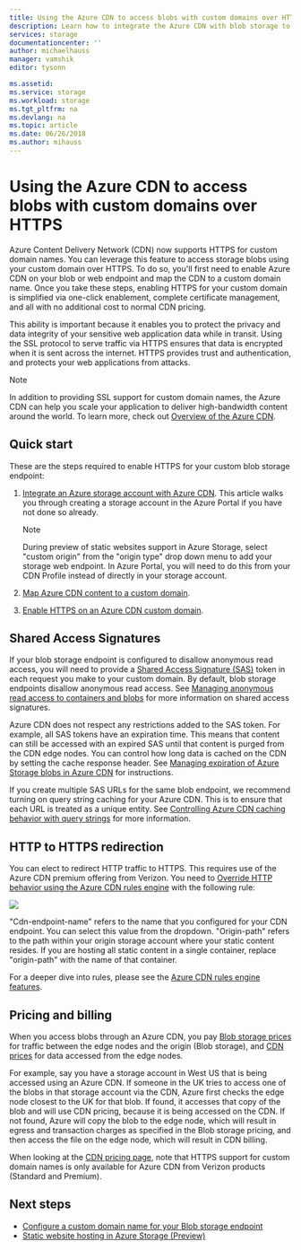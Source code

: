 ```yaml
---
title: Using the Azure CDN to access blobs with custom domains over HTTPS
description: Learn how to integrate the Azure CDN with blob storage to access blobs with custom domains over HTTPS
services: storage
documentationcenter: ''
author: michaelhauss
manager: vamshik
editor: tysonn

ms.assetid:
ms.service: storage
ms.workload: storage
ms.tgt_pltfrm: na
ms.devlang: na
ms.topic: article
ms.date: 06/26/2018
ms.author: mihauss
---
```


# Using the Azure CDN to access blobs with custom domains over HTTPS
Azure Content Delivery Network (CDN) now supports HTTPS for custom domain names. You can leverage this feature to access storage blobs using your custom domain over HTTPS. To do so, you'll first need to enable Azure CDN on your blob or web endpoint and map the CDN to a custom domain name. Once you take these steps, enabling HTTPS for your custom domain is simplified via one-click enablement, complete certificate management, and all with no additional cost to normal CDN pricing.

This ability is important because it enables you to protect the privacy and data integrity of your sensitive web application data while in transit. Using the SSL protocol to serve traffic via HTTPS ensures that data is encrypted when it is sent across the internet. HTTPS provides trust and authentication, and protects your web applications from attacks.

> [!NOTE]  
> In addition to providing SSL support for custom domain names, the Azure CDN can help you scale your application to deliver high-bandwidth content around the world. To learn more, check out [Overview of the Azure CDN](../../cdn/cdn-overview.md).

## Quick start
These are the steps required to enable HTTPS for your custom blob storage endpoint:

1.  [Integrate an Azure storage account with Azure CDN](../../cdn/cdn-create-a-storage-account-with-cdn.md).
    This article walks you through creating a storage account in the Azure Portal if you have not done so already.

    > [!NOTE]  
    > During preview of static websites support in Azure Storage, select "custom origin" from the "origin type" drop down menu to add your storage web endpoint. In Azure Portal, you will need to do this from your CDN Profile instead of directly in your storage account.

2.  [Map Azure CDN content to a custom domain](../../cdn/cdn-map-content-to-custom-domain.md).
3.  [Enable HTTPS on an Azure CDN custom domain](../../cdn/cdn-custom-ssl.md).

## Shared Access Signatures
If your blob storage endpoint is configured to disallow anonymous read access, you will need to provide a [Shared Access Signature (SAS)](../common/storage-dotnet-shared-access-signature-part-1.md?toc=%2fazure%2fstorage%2fblobs%2ftoc.json) token in each request you make to your custom domain. By default, blob storage endpoints disallow anonymous read access. See [Managing anonymous read access to containers and blobs](storage-manage-access-to-resources.md) for more information on shared access signatures.

Azure CDN does not respect any restrictions added to the SAS token. For example, all SAS tokens have an expiration time. This means that content can still be accessed with an expired SAS until that content is purged from the CDN edge nodes. You can control how long data is cached on the CDN by setting the cache response header. See [Managing expiration of Azure Storage blobs in Azure CDN](../../cdn/cdn-manage-expiration-of-blob-content.md) for instructions.

If you create multiple SAS URLs for the same blob endpoint, we recommend turning on query string caching for your Azure CDN. This is to ensure that each URL is treated as a unique entity. See [Controlling Azure CDN caching behavior with query strings](../../cdn/cdn-query-string.md) for more information.

## HTTP to HTTPS redirection
You can elect to redirect HTTP traffic to HTTPS. This requires use of the Azure CDN premium offering from Verizon. You need to [Override HTTP behavior using the Azure CDN rules engine](../../cdn/cdn-rules-engine.md) with the following rule:

![](./media/storage-https-custom-domain-cdn/redirect-to-https.png)

"Cdn-endpoint-name" refers to the name that you configured for your CDN endpoint. You can select this value from the dropdown. "Origin-path" refers to the path within your origin storage account where your static content resides. If you are hosting all static content in a single container, replace "origin-path" with the name of that container.

For a deeper dive into rules, please see the [Azure CDN rules engine features](../../cdn/cdn-rules-engine-reference-features.md).

## Pricing and billing
When you access blobs through an Azure CDN, you pay [Blob storage prices](https://azure.microsoft.com/pricing/details/storage/blobs/) for traffic between the edge nodes and the origin (Blob storage), and [CDN prices](https://azure.microsoft.com/pricing/details/cdn/) for data accessed from the edge nodes.

For example, say you have a storage account in West US that is being accessed using an Azure CDN. If someone in the UK tries to access one of the blobs in that storage account via the CDN, Azure first checks the edge node closest to the UK for that blob. If found, it accesses that copy of the blob and will use CDN pricing, because it is being accessed on the CDN. If not found, Azure will copy the blob to the edge node, which will result in egress and transaction charges as specified in the Blob storage pricing, and then access the file on the edge node, which will result in CDN billing.

When looking at the [CDN pricing page](https://azure.microsoft.com/pricing/details/cdn/), note that HTTPS support for custom domain names is only available for Azure CDN from Verizon products (Standard and Premium).

## Next steps
* [Configure a custom domain name for your Blob storage endpoint](storage-custom-domain-name.md)
* [Static website hosting in Azure Storage (Preview)](storage-blob-static-website.md)
